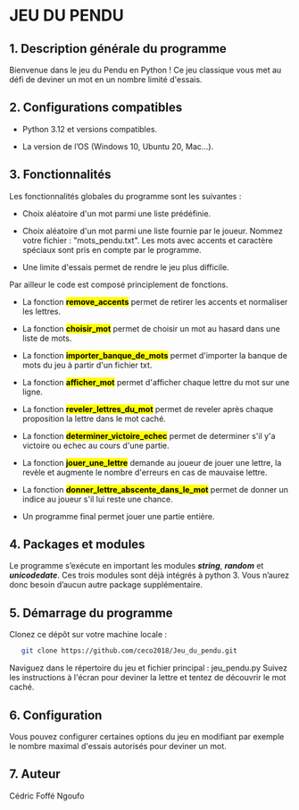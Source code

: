# **JEU DU PENDU**

## 1. Description générale du programme

Bienvenue dans le jeu du Pendu en Python ! Ce jeu classique vous met au défi de deviner un mot en un nombre limité d'essais.

## 2. Configurations compatibles

- Python 3.12 et versions compatibles.

- La version de l’OS (Windows 10, Ubuntu 20, Mac...).

## 3. Fonctionnalités

Les fonctionnalités globales du programme sont les suivantes :

- Choix aléatoire d'un mot parmi une liste prédéfinie.

- Choix aléatoire d'un mot parmi une liste fournie par le joueur. Nommez votre fichier :  "mots_pendu.txt". Les mots avec accents et caractère spéciaux sont pris en compte par le programme.

- Une limite d'essais permet de rendre le jeu plus difficile.

Par ailleur le code est composé principlement de fonctions.

- La fonction <mark>**remove_accents**</mark> permet de retirer les accents et normaliser les lettres.

- La fonction <mark>**choisir_mot**</mark> permet de choisir un mot au hasard dans une liste de mots.

- La fonction <mark>**importer_banque_de_mots**</mark> permet d'importer la banque de mots du jeu à partir d'un fichier txt.

- La fonction <mark>**afficher_mot**</mark> permet d'afficher chaque lettre du mot sur une ligne.

- La fonction <mark>**reveler_lettres_du_mot**</mark> permet de reveler après chaque proposition la lettre dans le mot caché.

- La fonction **<mark>determiner_victoire_echec</mark>** permet de determiner s'il y'a victoire ou  echec au cours d'une partie.

- La fonction <mark>**jouer_une_lettre**</mark> demande au joueur de jouer une lettre, la revèle et augmente le nombre d'erreurs en cas de mauvaise lettre.

- La fonction **<mark>donner_lettre_abscente_dans_le_mot</mark>** permet de donner un indice au joueur s'il lui reste une chance.

- Un programme final permet jouer une partie entière.

## 4. Packages et modules

Le programme s’exécute en important les modules ***string***, ***random*** et ***unicodedate***. Ces trois modules sont déjà intégrés à python 3. Vous n’aurez donc besoin d’aucun autre package supplémentaire.

## 5. Démarrage du programme

Clonez ce dépôt sur votre machine locale :

```bash
   git clone https://github.com/ceco2018/Jeu_du_pendu.git
```

Naviguez dans le répertoire du jeu et fichier principal : jeu_pendu.py
Suivez les instructions à l'écran pour deviner la lettre et tentez de découvrir le mot caché.

## 6. Configuration

Vous pouvez configurer certaines options du jeu en modifiant par exemple le nombre maximal d'essais autorisés pour deviner un mot.

## 7. Auteur

Cédric Foffé Ngoufo
